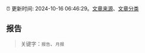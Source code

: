 :alarm_clock: 更新时间: 2024-10-16 06:46:29。[文章来源](/README.md)、[文章分类](/TAGS.md)

## 报告


> 关键字：`报告`、`月报`



